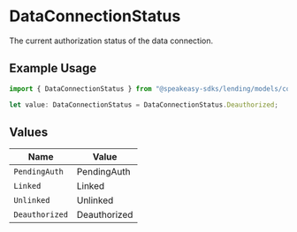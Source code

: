 # DataConnectionStatus

The current authorization status of the data connection.

## Example Usage

```typescript
import { DataConnectionStatus } from "@speakeasy-sdks/lending/models/components";

let value: DataConnectionStatus = DataConnectionStatus.Deauthorized;
```

## Values

| Name           | Value          |
| -------------- | -------------- |
| `PendingAuth`  | PendingAuth    |
| `Linked`       | Linked         |
| `Unlinked`     | Unlinked       |
| `Deauthorized` | Deauthorized   |